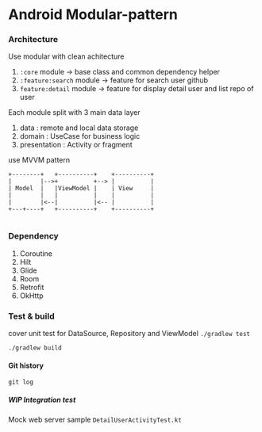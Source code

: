 # Android Modular-pattern

### Architecture 
Use modular with clean achitecture 
1. `:core` module -> base class and common dependency helper
2. `:feature:search` module -> feature for search user github
2. `feature:detail` module -> feature for display detail user and list repo of user

Each module split with 3 main data layer
1. data : remote and local data storage 
2. domain : UseCase for business logic 
3. presentation : Activity or fragment 

use MVVM pattern

  ```ditaa {cmd=true args=["-E"]}
  +--------+   +----------+    +----------+
  |        |-->+          +--> |          |
  | Model  |   |ViewModel |    | View     |
  |        |   |          |    |          |
  |        |<--|          |<-- |          |
  +---+----+   +----------+    +----------+
   
  ```
### Dependency
1. Coroutine
2. Hilt 
3. Glide
4. Room
5. Retrofit
6. OkHttp

### Test & build

cover unit test for DataSource, Repository and ViewModel
`./gradlew test`

`./gradlew build`

#### Git history
`git log`

##### WIP Integration test

Mock web server sample `DetailUserActivityTest.kt`